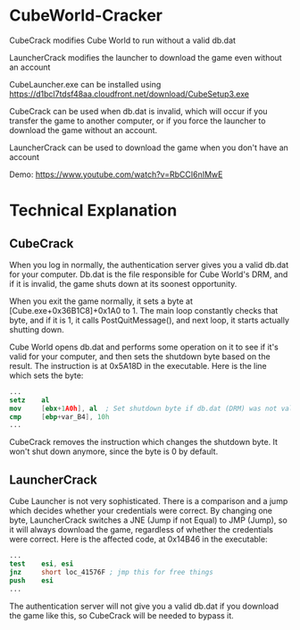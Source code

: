 # CubeWorld-Cracker
CubeCrack modifies Cube World to run without a valid db.dat

LauncherCrack modifies the launcher to download the game even without an account

CubeLauncher.exe can be installed using https://d1bcl7tdsf48aa.cloudfront.net/download/CubeSetup3.exe

CubeCrack can be used when db.dat is invalid, which will occur if you transfer the game to another computer, or if you force the launcher to download the game without an account.

LauncherCrack can be used to download the game when you don't have an account

Demo: https://www.youtube.com/watch?v=RbCCI6nIMwE

# Technical Explanation


## CubeCrack

When you log in normally, the authentication server gives you a valid db.dat for your computer. Db.dat is the file responsible for Cube World's DRM, and if it is invalid, the game shuts down at its soonest opportunity.

When you exit the game normally, it sets a byte at [Cube.exe+0x36B1C8]+0x1A0 to 1. The main loop constantly checks that byte, and if it is 1, it calls PostQuitMessage(), and next loop, it starts actually shutting down.

Cube World opens db.dat and performs some operation on it to see if it's valid for your computer, and then sets the shutdown byte based on the result. The instruction is at 0x5A18D in the executable. Here is the line which sets the byte:

```nasm
...
setz    al
mov     [ebx+1A0h], al  ; Set shutdown byte if db.dat (DRM) was not valid
cmp     [ebp+var_B4], 10h
...
```

CubeCrack removes the instruction which changes the shutdown byte. It won't shut down anymore, since the byte is 0 by default.

## LauncherCrack

Cube Launcher is not very sophisticated. There is a comparison and a jump which decides whether your credentials were correct. By changing one byte, LauncherCrack switches a JNE (Jump if not Equal) to JMP (Jump), so it will always download the game, regardless of whether the credentials were correct. Here is the affected code, at 0x14B46 in the executable:

```nasm
...
test    esi, esi
jnz     short loc_41576F ; jmp this for free things
push    esi
...
```

The authentication server will not give you a valid db.dat if you download the game like this, so CubeCrack will be needed to bypass it.

